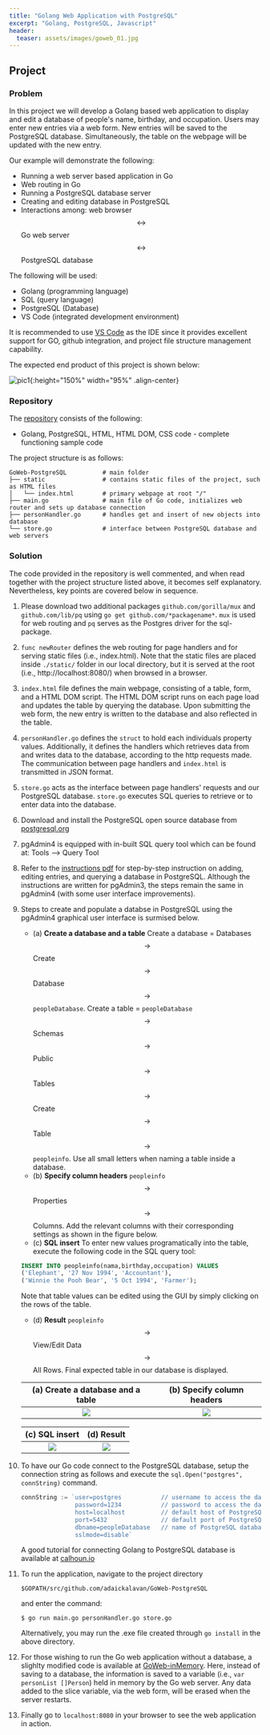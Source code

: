 ```yaml
---
title: "Golang Web Application with PostgreSQL"
excerpt: "Golang, PostgreSQL, Javascript"
header:
  teaser: assets/images/goweb_01.jpg
---
```


## Project

### Problem
In this project we will develop a Golang based web application to display and edit a database of people's name, birthday, and occupation. Users may enter new entries via a web form. New entries will be saved to the PostgreSQL database. Simultaneously, the table on the webpage will be updated with the new entry. 

Our example will demonstrate the following:
* Running a web server based application in Go
* Web routing in Go
* Running a PostgreSQL database server
* Creating and editing database in PostgreSQL
* Interactions among: web browser $$\longleftrightarrow$$ Go web server $$\longleftrightarrow$$ PostgreSQL database 

The following will be used:
* Golang (programming language)
* SQL (query language)
* PostgreSQL (Database)
* VS Code (integrated development environment)

It is recommended to use [VS Code](https://code.visualstudio.com/download) as the IDE since it provides excellent support for GO, github integration, and project file structure management capability.

The expected end product of this project is shown below:

![pic1](/assets/images/goweb_01.jpg){:height="150%" width="95%" .align-center}

### Repository
The [repository](https://github.com/Adaickalavan/GoWeb-PostgreSQL) consists of the following:  
* Golang, PostgreSQL, HTML, HTML DOM, CSS code - complete functioning sample code

The project structure is as follows:
```
GoWeb-PostgreSQL          # main folder
├── static                # contains static files of the project, such as HTML files
│   └── index.html        # primary webpage at root "/"
├── main.go               # main file of Go code, initializes web router and sets up database connection
├── personHandler.go      # handles get and insert of new objects into database
└── store.go              # interface between PostgreSQL database and web servers
```

### Solution 
The code provided in the repository is well commented, and when read together with the project structure listed above, it becomes self explanatory. Nevertheless, key points are covered below in sequence.

1.  Please download two additional packages `github.com/gorilla/mux` and `github.com/lib/pq` using `go get github.com/*packagename*`. `mux` is used for web routing and `pq` serves as the Postgres driver for the sql-package.  

1. `func newRouter` defines the web routing for page handlers and for serving static files (i.e., index.html). Note that the static files are placed inside `./static/` folder in our local directory, but it is served at the root (i.e., http://localhost:8080/) when browsed in a browser.

1. `index.html` file defines the main webpage, consisting of a table, form, and a HTML DOM script. The HTML DOM script runs on each page load and updates the table by querying the database. Upon submitting the web form, the new entry is written to the database and also reflected in the table.

1. `personHandler.go` defines the `struct` to hold each individuals property values. Additionally, it defines the handlers which retrieves data from and writes data to the database, according to the http requests made. The communication between page handlers and `index.html` is transmitted in JSON format.

1. `store.go` acts as the interface between page handlers' requests and our PostgreSQL database. `store.go` executes SQL queries to retrieve or to enter data into the database.

1. Download and install the PostgreSQL open source database from [postgresql.org](https://www.postgresql.org/download/) 

1. pgAdmin4 is equipped with in-built SQL query tool which can be found at: Tools --> Query Tool

1. Refer to the [instructions pdf](https://github.com/Adaickalavan/GoWeb-PostgreSQL/blob/master/Spatial_Database_Lab1_PostgreSQL%20Tutorial%20I_GUI.pdf) for step-by-step instruction on adding, editing entries, and querying a database in PostgreSQL. Although the instructions are written for pgAdmin3, the steps remain the same in pgAdmin4 (with some user interface improvements).

1. Steps to create and populate a databse in PostgreSQL using the pgAdmin4 graphical user interface is surmised below.
    + (a) **Create a database and a table** Create a database = Databases $$\rightarrow$$
 Create $$\rightarrow$$ Database $$\rightarrow$$ `peopleDatabase`. Create a table = `peopleDatabase` $$\rightarrow$$ Schemas $$\rightarrow$$ Public $$\rightarrow$$ Tables $$\rightarrow$$ Create $$\rightarrow$$ Table $$\rightarrow$$ `peopleinfo`. Use all small letters when naming a table inside a database.
    + (b) **Specify column headers** `peopleinfo` $$\rightarrow$$ Properties $$\rightarrow$$ Columns. Add the relevant columns with their corresponding settings as shown in the figure below.
    + (c) **SQL insert** To enter new values programatically into the table, execute the following code in the SQL query tool: 
    ```sql
    INSERT INTO peopleinfo(nama,birthday,occupation) VALUES
    ('Elephant', '27 Nov 1994', 'Accountant'),
    ('Winnie the Pooh Bear', '5 Oct 1994', 'Farmer');
    ```
    Note that table values can be edited using the GUI by simply clicking on the rows of the table.
    + (d) **Result** `peopleinfo` $$\rightarrow$$ View/Edit Data $$\rightarrow$$ All Rows. Final expected table in our database is displayed.

    | (a) Create a database and a table | (b) Specify column headers|
    |:---------------------------------:|:-------------------------:|
    |[![](/assets/images/postgresql_01.jpg)](/assets/images/postgresql_01.jpg) | [![](/assets/images/postgresql_02.jpg)](/assets/images/postgresql_02.jpg)|

    | (c) SQL insert | (d) Result|
    |:--------------:|:---------:|
    |[![](/assets/images/postgresql_03.jpg)](/assets/images/postgresql_03.jpg) | [![](/assets/images/postgresql_04.jpg)](/assets/images/postgresql_04.jpg)|

1. To have our Go code connect to the PostgreSQL database, setup the connection string as follows and execute the `sql.Open("postgres", connString)` command. 
    ```go
    connString := `user=postgres           // username to access the database 
                   password=1234           // password to access the database 
                   host=localhost          // default host of PostgreSQL
                   port=5432               // default port of PostgreSQL
                   dbname=peopleDatabase   // name of PostgreSQL database
                   sslmode=disable`
    ```
    A good tutorial for connecting Golang to PostgreSQL database is available at [calhoun.io](https://www.calhoun.io/connecting-to-a-postgresql-database-with-gos-database-sql-package/) 

1. To run the application, navigate to the project directory 
    ```
    $GOPATH/src/github.com/adaickalavan/GoWeb-PostgreSQL
    ``` 
    and enter the command: 
    ```
    $ go run main.go personHandler.go store.go
    ```
    Alternatively, you may run the .exe file created through `go install` in the above directory.

1. For those wishing to run the Go web application without a database, a slighlty modified code is available at [GoWeb-inMemory](https://github.com/Adaickalavan/GoWeb-inMemory). Here, instead of saving to a database, the information is saved to a variable (i.e., `var personList []Person`) held in memory by the Go web server. Any data added to the slice variable, via the web form, will be erased when the server restarts.

1. Finally go to `localhost:8080` in your browser to see the web application in action.
